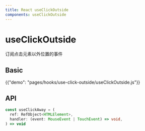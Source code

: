 ```yaml
---
title: React useClickOutside
components: useClickOutside
---
```


# useClickOutside

<p class="description">订阅点击元素以外位置的事件</p>

## Basic

{{"demo": "pages/hooks/use-click-outside/useClickOutside.js"}}

## API

```ts
const useClickAway = (
  ref: RefObject<HTMLElement>,
  handler: (event: MouseEvent | TouchEvent) => void,
) => void
```
